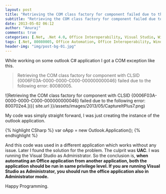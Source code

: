 ```yaml
---
layout: post
title: "Retrieving the COM class factory for component failed due to the following error: 800702e4."
subtitle: "Retrieving the COM class factory for component failed due to the following error: 800702e4."
date: 2013-05-02 06:12
author: "Anuraj"
comments: true
categories: [.Net, .Net 4.0, Office Interoperability, Visual Studio, Windows Forms]
tags: [.Net, 80080005, Office Automation, Office Interoperability, Windows Forms]
header-img: "img/post-bg-01.jpg"
---
```

While working on some outlook C# application I got a COM exception like this.



>Retrieving the COM class factory for component with CLSID {0006F03A-0000-0000-C000-000000000046} failed due to the following error: 80080005.



![Retrieving the COM class factory for component with CLSID {0006F03A-0000-0000-C000-000000000046} failed due to the following error: 800702e4.]({{ site.url }}/assets/images/2013/05/CaptureItPlus7.png)

My code was simply straight forward, I was just creating the instance of the outlook application. 

{% highlight CSharp %}
var oApp = new Outlook.Application();
{% endhighlight %}

And this code was used in a different application which works without any issue. Later I found the solution for the problem. The culprit was **UAC**. I was running the Visual Studio as Administrator. So the conclusion is, **when automating an Office application from another application, both the application should be run in same privilege level. If you are running Visual Studio as Administrator, you should run the office application also in Administrator mode.**

Happy Programming.
